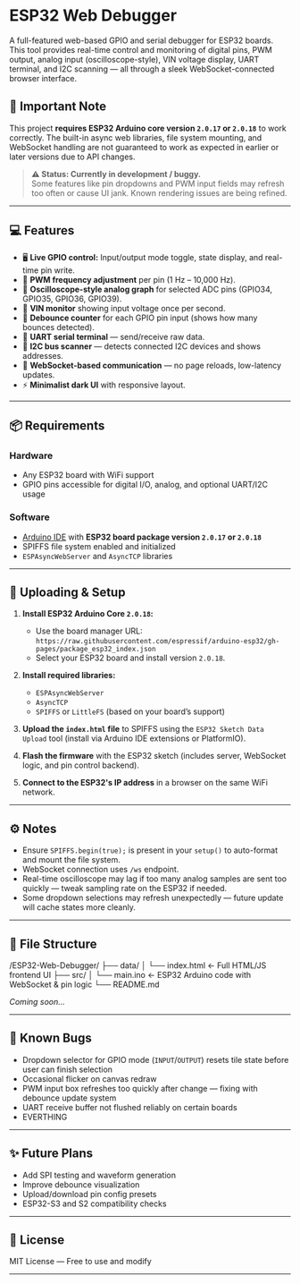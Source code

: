 # ESP32 Web Debugger

A full-featured web-based GPIO and serial debugger for ESP32 boards. This tool provides real-time control and monitoring of digital pins, PWM output, analog input (oscilloscope-style), VIN voltage display, UART terminal, and I2C scanning — all through a sleek WebSocket-connected browser interface.

## 🚨 Important Note

This project **requires ESP32 Arduino core version `2.0.17` or `2.0.18`** to work correctly. The built-in async web libraries, file system mounting, and WebSocket handling are not guaranteed to work as expected in earlier or later versions due to API changes.

> **⚠️ Status: Currently in development / buggy.**  
> Some features like pin dropdowns and PWM input fields may refresh too often or cause UI jank. Known rendering issues are being refined.

---

## 💻 Features

- 🖥️ **Live GPIO control:** Input/output mode toggle, state display, and real-time pin write.
- 🌈 **PWM frequency adjustment** per pin (1 Hz – 10,000 Hz).
- 📡 **Oscilloscope-style analog graph** for selected ADC pins (GPIO34, GPIO35, GPIO36, GPIO39).
- 🔋 **VIN monitor** showing input voltage once per second.
- 🧠 **Debounce counter** for each GPIO pin input (shows how many bounces detected).
- 💬 **UART serial terminal** — send/receive raw data.
- 🔎 **I2C bus scanner** — detects connected I2C devices and shows addresses.
- 📑 **WebSocket-based communication** — no page reloads, low-latency updates.
- ⚡ **Minimalist dark UI** with responsive layout.

---

## 📦 Requirements

### Hardware

- Any ESP32 board with WiFi support
- GPIO pins accessible for digital I/O, analog, and optional UART/I2C usage

### Software

- [Arduino IDE](https://www.arduino.cc/en/software) with **ESP32 board package version `2.0.17` or `2.0.18`**
- SPIFFS file system enabled and initialized
- `ESPAsyncWebServer` and `AsyncTCP` libraries

---

## 🔧 Uploading & Setup

1. **Install ESP32 Arduino Core `2.0.18`:**
   - Use the board manager URL: `https://raw.githubusercontent.com/espressif/arduino-esp32/gh-pages/package_esp32_index.json`
   - Select your ESP32 board and install version `2.0.18`.

2. **Install required libraries:**
   - `ESPAsyncWebServer`
   - `AsyncTCP`
   - `SPIFFS` or `LittleFS` (based on your board’s support)

3. **Upload the `index.html` file** to SPIFFS using the `ESP32 Sketch Data Upload` tool (install via Arduino IDE extensions or PlatformIO).

4. **Flash the firmware** with the ESP32 sketch (includes server, WebSocket logic, and pin control backend).

5. **Connect to the ESP32's IP address** in a browser on the same WiFi network.

---

## ⚙️ Notes

- Ensure `SPIFFS.begin(true);` is present in your `setup()` to auto-format and mount the file system.
- WebSocket connection uses `/ws` endpoint.
- Real-time oscilloscope may lag if too many analog samples are sent too quickly — tweak sampling rate on the ESP32 if needed.
- Some dropdown selections may refresh unexpectedly — future update will cache states more cleanly.

---

## 📁 File Structure

/ESP32-Web-Debugger/
├── data/
│ └── index.html ← Full HTML/JS frontend UI
├── src/
│ └── main.ino ← ESP32 Arduino code with WebSocket & pin logic
└── README.md

*Coming soon...*

---

## 🧪 Known Bugs

- Dropdown selector for GPIO mode (`INPUT`/`OUTPUT`) resets tile state before user can finish selection
- Occasional flicker on canvas redraw
- PWM input box refreshes too quickly after change — fixing with debounce update system
- UART receive buffer not flushed reliably on certain boards
- EVERTHING

---

## ✨ Future Plans

- Add SPI testing and waveform generation
- Improve debounce visualization
- Upload/download pin config presets
- ESP32-S3 and S2 compatibility checks

---

## 🔗 License

MIT License — Free to use and modify

---
